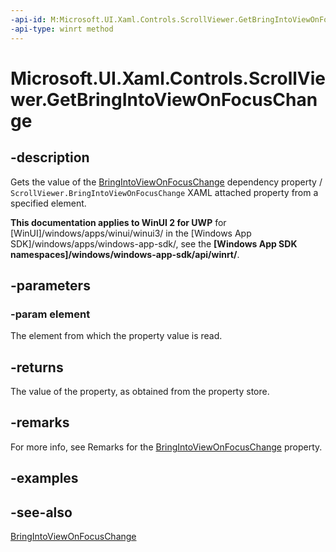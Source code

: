 ```yaml
---
-api-id: M:Microsoft.UI.Xaml.Controls.ScrollViewer.GetBringIntoViewOnFocusChange(Microsoft.UI.Xaml.DependencyObject)
-api-type: winrt method
---
```


<!-- Method syntax
public bool GetBringIntoViewOnFocusChange(Windows.UI.Xaml.DependencyObject element)
-->

# Microsoft.UI.Xaml.Controls.ScrollViewer.GetBringIntoViewOnFocusChange

## -description
Gets the value of the [BringIntoViewOnFocusChange](scrollviewer_bringintoviewonfocuschange.md) dependency property / `ScrollViewer.BringIntoViewOnFocusChange` XAML attached property from a specified element.

**This documentation applies to WinUI 2 for UWP** for [WinUI]/windows/apps/winui/winui3/ in the [Windows App SDK]/windows/apps/windows-app-sdk/, see the **[Windows App SDK namespaces]/windows/windows-app-sdk/api/winrt/**.

## -parameters
### -param element
The element from which the property value is read.

## -returns
The value of the property, as obtained from the property store.

## -remarks
For more info, see Remarks for the [BringIntoViewOnFocusChange](scrollviewer_bringintoviewonfocuschange.md) property.

## -examples

## -see-also
[BringIntoViewOnFocusChange](scrollviewer_bringintoviewonfocuschange.md)
